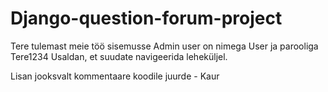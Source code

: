# Django-question-forum-project

Tere tulemast meie töö sisemusse
Admin user on nimega User ja parooliga Tere1234
Usaldan, et suudate navigeerida leheküljel.


Lisan jooksvalt kommentaare koodile juurde - Kaur
